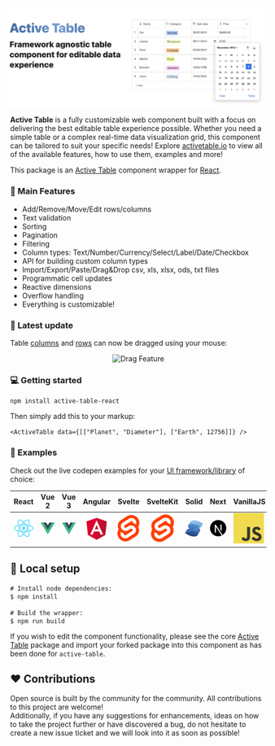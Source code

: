 <br />

<p align="center"> 
    <img style="margin-left: -15px" src="https://raw.githubusercontent.com/OvidijusParsiunas/active-table/HEAD/assets/readme/title.png" alt="Logo">
</p>

<b>Active Table</b> is a fully customizable web component built with a focus on delivering the best editable table experience possible. Whether you need a simple table or a complex real-time data visualization grid, this component can be tailored to suit your specific needs! Explore [activetable.io](https://activetable.io/) to view all of the available features, how to use them, examples and more!

This package is an [Active Table](https://www.npmjs.com/package/active-table) component wrapper for [React](https://react.dev/).

### :rocket: Main Features

- Add/Remove/Move/Edit rows/columns
- Text validation
- Sorting
- Pagination
- Filtering
- Column types: Text/Number/Currency/Select/Label/Date/Checkbox
- API for building custom column types
- Import/Export/Paste/Drag&Drop csv, xls, xlsx, ods, txt files
- Programmatic cell updates
- Reactive dimensions
- Overflow handling
- Everything is customizable!

### :tada: Latest update

Table [columns](https://activetable.io/docs/column#dragColumns) and [rows](https://activetable.io/docs/column#dragRows) can now be dragged using your mouse:

<p align="center">
    <img width="700" src="https://github.com/OvidijusParsiunas/active-table/assets/18709577/22095883-8beb-4be6-a75a-61beab3d6ea7" alt="Drag Feature">
</p>

### :computer: Getting started

```
npm install active-table-react
```

Then simply add this to your markup:

```
<ActiveTable data={[["Planet", "Diameter"], ["Earth", 12756]]} />
```

### :beginner: Examples

Check out the live codepen examples for your [UI framework/library](https://activetable.io/examples/frameworks) of choice:

| React                                                                                                                                                                                                                             | Vue 2                                                                                                                                                                                                                          | Vue 3                                                                                                                                                                                                                          | Angular                                                                                                                                                                                                                                              | Svelte                                                                                                                                                                                                                             | SvelteKit                                                                                                                                                                                                                                                     | Solid                                                                                                                                                                                                                        | Next                                                                                                                                                                                                                                                                                                                                                                           | VanillaJS                                                                                                                                                                                                                                |
| --------------------------------------------------------------------------------------------------------------------------------------------------------------------------------------------------------------------------------- | ------------------------------------------------------------------------------------------------------------------------------------------------------------------------------------------------------------------------------ | ------------------------------------------------------------------------------------------------------------------------------------------------------------------------------------------------------------------------------ | ---------------------------------------------------------------------------------------------------------------------------------------------------------------------------------------------------------------------------------------------------- | ---------------------------------------------------------------------------------------------------------------------------------------------------------------------------------------------------------------------------------- | ------------------------------------------------------------------------------------------------------------------------------------------------------------------------------------------------------------------------------------------------------------- | ---------------------------------------------------------------------------------------------------------------------------------------------------------------------------------------------------------------------------- | ------------------------------------------------------------------------------------------------------------------------------------------------------------------------------------------------------------------------------------------------------------------------------------------------------------------------------------------------------------------------------ | ---------------------------------------------------------------------------------------------------------------------------------------------------------------------------------------------------------------------------------------- |
| <a href="https://codesandbox.io/s/active-table-react-cstm7k?file=/src/App.tsx" target="_blank"><img src="https://raw.githubusercontent.com/OvidijusParsiunas/active-table/HEAD/website/static/img/reactLogo.png" width="60"/></a> | <a href="https://codesandbox.io/s/active-table-vue2-32f04e?file=/src/App.vue" target="_blank"><img src="https://raw.githubusercontent.com/OvidijusParsiunas/active-table/HEAD/website/static/img/vueLogo.png" width="60"/></a> | <a href="https://codesandbox.io/s/active-table-vue3-z729vs?file=/src/App.vue" target="_blank"><img src="https://raw.githubusercontent.com/OvidijusParsiunas/active-table/HEAD/website/static/img/vueLogo.png" width="60"/></a> | <a href="https://codesandbox.io/s/active-table-angular-9v8nfe?file=/src/app/app.component.html" target="_blank"><img src="https://raw.githubusercontent.com/OvidijusParsiunas/active-table/HEAD/website/static/img/angularLogo.png" width="66"/></a> | <a href="https://stackblitz.com/edit/vitejs-vite-cm6j23?file=src%2FApp.svelte" target="_blank"><img src="https://raw.githubusercontent.com/OvidijusParsiunas/active-table/HEAD/website/static/img/svelteLogo.png" width="45"/></a> | <div align="center"><a href="https://codesandbox.io/p/sandbox/active-table-sveltekit-forked-fy9wlf" target="_blank"><img src="https://raw.githubusercontent.com/OvidijusParsiunas/active-table/HEAD/website/static/img/svelteLogo.png" width="45"/></a></div> | <a href="https://codesandbox.io/p/devbox/deep-chat-solidjs-forked-ngxphz" target="_blank"><img src="https://raw.githubusercontent.com/OvidijusParsiunas/active-table/HEAD/website/static/img/solidLogo.png" width="60"/></a> | <a href="https://codesandbox.io/p/sandbox/deep-chat-nextjs-9pv25f?file=%2Fpackage.json%3A6%2C19&selection=%5B%7B%22endColumn%22%3A30%2C%22endLineNumber%22%3A28%2C%22startColumn%22%3A30%2C%22startLineNumber%22%3A28%7D%5D" target="_blank"><img src="https://raw.githubusercontent.com/OvidijusParsiunas/active-table/HEAD/website/static/img/nextLogo.png" width="60"/></a> | <a href="https://codesandbox.io/s/active-table-vanillajs-62yrrj?file=/index.html" target="_blank"><img src="https://raw.githubusercontent.com/OvidijusParsiunas/active-table/HEAD/website/static/img/vanillaJSLogo.png" width="60"/></a> |

## :construction_worker: Local setup

```
# Install node dependencies:
$ npm install

# Build the wrapper:
$ npm run build
```

If you wish to edit the component functionality, please see the core [Active Table](https://www.npmjs.com/package/active-table) package and import your forked package into this component as has been done for `active-table`.

## :heart: Contributions

Open source is built by the community for the community. All contributions to this project are welcome!
<br> Additionally, if you have any suggestions for enhancements, ideas on how to take the project further or have discovered a bug, do not hesitate to create a new issue ticket and we will look into it as soon as possible!
